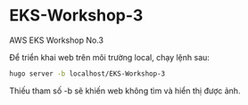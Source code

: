 # EKS-Workshop-3
 AWS EKS Workshop No.3 <br>

Để triển khai web trên môi trường local, chạy lệnh sau:

```bash
hugo server -b localhost/EKS-Workshop-3
```

Thiếu tham số -b sẽ khiến web không tìm và hiển thị được ảnh.
